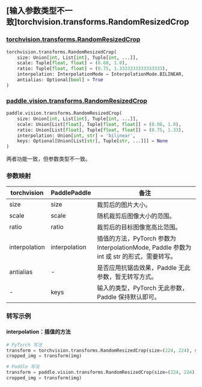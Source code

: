 ## [输入参数类型不一致]torchvision.transforms.RandomResizedCrop

### [torchvision.transforms.RandomResizedCrop](https://pytorch.org/vision/main/generated/torchvision.transforms.RandomResizedCrop.html)

```python
torchvision.transforms.RandomResizedCrop(
    size: Union[int, List[int], Tuple[int, ...]],
    scale: Tuple[float, float] = (0.08, 1.0),
    ratio: Tuple[float, float] = (0.75, 1.3333333333333333),
    interpolation: InterpolationMode = InterpolationMode.BILINEAR,
    antialias: Optional[bool] = True
)
```

### [paddle.vision.transforms.RandomResizedCrop](https://www.paddlepaddle.org.cn/documentation/docs/zh/develop/api/paddle/vision/transforms/RandomResizedCrop_cn.html)

```python
paddle.vision.transforms.RandomResizedCrop(
    size: Union[int, List[int], Tuple[int, ...]],
    scale: Union[List[float], Tuple[float, float]] = (0.08, 1.0),
    ratio: Union[List[float], Tuple[float, float]] = (0.75, 1.33),
    interpolation: Union[int, str] = 'bilinear',
    keys: Optional[Union[List[str], Tuple[str, ...]]] = None
)
```

两者功能一致，但参数类型不一致。

### 参数映射

| torchvision | PaddlePaddle | 备注                             |
| --------------------- | ----------------- | --------------------- |
| size                  | size              | 裁剪后的图片大小。                                           |
| scale                 | scale             | 随机裁剪后图像大小的范围。                |
| ratio                 | ratio             | 裁剪后的目标图像宽高比范围。                                 |
| interpolation         | interpolation     | 插值的方法，PyTorch 参数为 InterpolationMode, Paddle 参数为 int 或 str 的形式，需要转写。|
| antialias             | -                 | 是否应用抗锯齿效果，Paddle 无此参数，暂无转写方式。       |
| -                     | keys              | 输入的类型，PyTorch 无此参数，Paddle 保持默认即可。     |

### 转写示例
#### interpolation：插值的方法
```python
# PyTorch 写法
transform = torchvision.transforms.RandomResizedCrop(size=(224, 224), scale=(0.08, 1.0), ratio=(0.75, 1.3333), interpolation=torchvision.transforms.InterpolationMode.BILINEAR)
cropped_img = transform(img)

# Paddle 写法
transform = paddle.vision.transforms.RandomResizedCrop(size=(224, 224), scale=(0.08, 1.0), ratio=(0.75, 1.3333), interpolation='bilinear')
cropped_img = transform(img)
```
